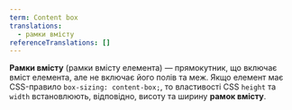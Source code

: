 ```yaml
---
term: Content box
translations:
  - рамки вмісту
referenceTranslations: []
---
```


**Рамки вмісту** (рамки вмісту елемента) — прямокутник, що включає вміст елемента, але не включає його полів та меж. Якщо елемент має CSS-правило `box-sizing: content-box;`, то властивості CSS `height` та `width` встановлюють, відповідно, висоту та ширину **рамок вмісту**.